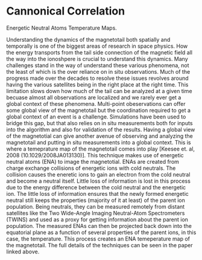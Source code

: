 # Cannonical Correlation

Energetic Neutral Atoms Temperature Maps.

 Understanding the dynamics of the magnetotail both spatially and temporally is one of the biggest areas of research in space physics. How the energy transports from the tail side connection of the magnetic field all the way into the ionoshpere is crucial to understand this dynamics. Many challenges stand in the way of understand these various phenomena, not the least of which is the over reliance on in situ observations. Much of the progress made over the decades to resolve these issues revolves around having the various satellites being in the right place at the right time. This limitation slows down how much of the tail can be analyzed at a given time becuase almost all observations are localized and we rarely ever get a global context of these phenomena. Multi-point obeservations can offer some global view of the magnetotail but the coordination required to get a global context of an event is a challenge. Simulations have been used to bridge this gap, but that also relies on in situ measurements both for inputs into the algorithm and also for validation of the results. 
 Having a global view of the magnetotial can give another avenue of observing and analyzing the magnetotail and putting in situ measurements into a global context. This is where a temeprature map of the magnetotail comes into play [Keesee et. al, 2008 (10.1029/2008JA013130)]. This technique makes use of energetic neutral atoms (ENA) to image the magnetotial. ENAs are created from charge exchange collisions of energetic ions with cold neutrals. The collision causes the eneretic ions to gain an electron from the cold neutral and become a neutral itself. Little loss of information is lost in this process due to the energy difference between the cold neutral and the energetic ion. The little loss of information ensures that the newly formed energetic neutral still keeps the properties (majority of it at least) of the parent ion population. Being neutrals, they can be measured remotely from distant satellites like the Two Wide-Angle Imaging Neutral-Atom Spectrometers (TWINS) and used as a proxy for getting information about the parent ion population. The measured ENAs can then be projected back down into the equatorial plane as a function of several properties of the parent ions, in this case, the temperature. This process creates an ENA temeperature map of the magnetotail. The full details of the techniques can be seen in the paper linked above. 
